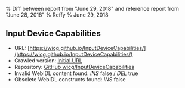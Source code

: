 % Diff between report from "June 29, 2018" and reference report from "June 28, 2018"
% Reffy
% June 29, 2018

## Input Device Capabilities

- URL: [https://wicg.github.io/InputDeviceCapabilities/](https://wicg.github.io/InputDeviceCapabilities/)
- Crawled version: [Initial URL](https://wicg.github.io/InputDeviceCapabilities/)
- Repository: [GitHub wicg/InputDeviceCapabilities](https://github.com/wicg/InputDeviceCapabilities)
- Invalid WebIDL content found: *INS* false / *DEL* true
- Obsolete WebIDL constructs found: *INS* false


